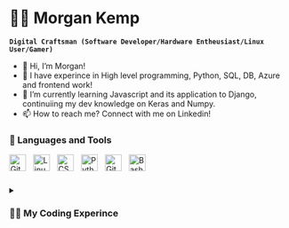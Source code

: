 # 🏄‍♂️ Morgan Kemp

**`Digital Craftsman (Software Developer/Hardware Entheusiast/Linux User/Gamer)`**

- 👋 Hi, I’m Morgan! 
- 👀 I have experince in High level programming, Python, SQL, DB, Azure and frontend work! 
- 🌱 I’m currently learning Javascript and its application to Django, continuiing my dev knowledge on Keras and Numpy. 
- 📫 How to reach me? Connect with me on Linkedin! 

### 🧰 Languages and Tools
<img align="left" alt="Git" width="30px" style="padding-right:10px;" src="https://cdn.jsdelivr.net/gh/devicons/devicon/icons/git/git-original.svg" />
<img align="left" alt="Linux" width="30px" style="padding-right:10px;" src="https://cdn.jsdelivr.net/gh/devicons/devicon/icons/linux/linux-original.svg" />
<img align="left" alt="CSS" width="30px" style="padding-right:10px;" src="https://cdn.jsdelivr.net/gh/devicons/devicon/icons/css3/css3-plain.svg" />
<img align="left" alt="Python" width="30px" style="padding-right:10px;" src="https://cdn.jsdelivr.net/gh/devicons/devicon/icons/python/python-plain.svg" />
<img align="left" alt="GitHub" width="30px" style="padding-right:10px;" src="https://cdn.jsdelivr.net/gh/devicons/devicon/icons/github/github-original.svg" />
<img align="left" alt="Bash" width="30px" style="padding-right:10px;" src="https://cdn.jsdelivr.net/gh/devicons/devicon/icons/bash/bash-original.svg" />
<br />

#

<details>
  <summary><h3>👨‍💻 My Coding Experince </h3></summary>
    Starting in 2019 with my computer science degree, I had 0 coding experience after deciding that medicine wasn't for me. I progressed through my first two years with flying colors until finding a real passion and interest in AI during my final year, writing my dissertation on a custom ML model. This model used a weighted bias model focusing on weighted node inputs from a trained data set, the goal of this was to accurately predict the accuracy of hand written numerical digits from the nMist data set with tools such as NumPy, Keras & MatPlotLib, and then applying data visualization to gauge and represent the accuracy of the models, using techniques such as confusion matrices and linear regression charts. Now I am currently working as a full stack developer for Dutch Digital Systems, taking on the role in conjunction with implementation consulting for clients, bridging the gap between meeting their needs and developing their ideas. Working with a unique high level programming codebase that manages front-end, back-end and web development elements.

<!---
780APM/780APM is a ✨ special ✨ repository because its `README.md` (this file) appears on your GitHub profile.
You can click the Preview link to take a look at your changes.
--->
